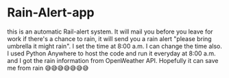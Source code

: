 # Rain-Alert-app
this is an automatic Rail-alert system. It will mail you before you leave for work if there's a chance to rain, it will send you a rain alert "please bring umbrella it might rain". I set the time at 8:00 a.m. I can change the time also. I used Python Anywhere to host the code and run it everyday at 8:00 a.m. and I got the rain information from OpenWeather API. Hopefully it can save me from rain 😅😅😅😅😅😅😅
